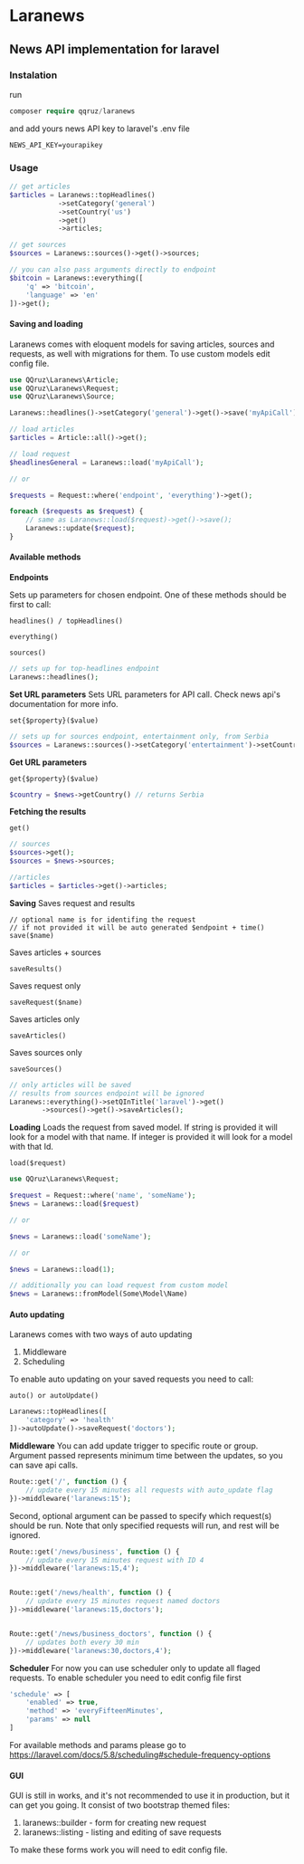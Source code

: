 # Laranews
## News API implementation for laravel

### Instalation
run
```php
composer require qqruz/laranews
```
and add yours news API key to laravel's .env file
```
NEWS_API_KEY=yourapikey
```

### Usage
```php
// get articles
$articles = Laranews::topHeadlines()
            ->setCategory('general')
            ->setCountry('us')
            ->get()
            ->articles;

// get sources
$sources = Laranews::sources()->get()->sources;

// you can also pass arguments directly to endpoint
$bitcoin = Laranews::everything([
    'q' => 'bitcoin',
    'language' => 'en'
])->get();


```

#### Saving and loading
Laranews comes with eloquent models for saving articles, sources and requests, as well with migrations for them.
To use custom models edit config file.

```php
use QQruz\Laranews\Article;
use QQruz\Laranews\Request;
use QQruz\Laranews\Source;

Laranews::headlines()->setCategory('general')->get()->save('myApiCall');

// load articles
$articles = Article::all()->get();

// load request
$headlinesGeneral = Laranews::load('myApiCall');

// or

$requests = Request::where('endpoint', 'everything')->get();

foreach ($requests as $request) {
    // same as Laranews::load($request)->get()->save();
    Laranews::update($request);
}

```

#### Available methods
**Endpoints**

Sets up parameters for chosen endpoint. One of these methods should be first to call:
```
headlines() / topHeadlines()
```
```
everything()
```
```
sources()
```
```php
// sets up for top-headlines endpoint
Laranews::headlines();
```

**Set URL parameters**
Sets URL parameters for API call. Check news api's documentation for more info.
```
set{$property}($value) 
```
```php
// sets up for sources endpoint, entertainment only, from Serbia
$sources = Laranews::sources()->setCategory('entertainment')->setCountry('rs');
```

**Get URL parameters**
```
get{$property}($value)
```
```php
$country = $news->getCountry() // returns Serbia
```

**Fetching the results**
```
get()
```
```php
// sources
$sources->get();
$sources = $news->sources;

//articles
$articles = $articles->get()->articles;
```

**Saving**
Saves request and results
```
// optional name is for identifing the request
// if not provided it will be auto generated $endpoint + time()
save($name)
```
Saves articles + sources
```
saveResults()
```
Saves request only
```
saveRequest($name)
```
Saves articles only
```
saveArticles()
```
Saves sources only
```
saveSources()
```
```php
// only articles will be saved
// results from sources endpoint will be ignored
Laranews::everything()->setQInTitle('laravel')->get()
        ->sources()->get()->saveArticles();
```

**Loading**
Loads the request from saved model.
If string is provided it will look for a model with that name.
If integer is provided it will look for a model with that Id.
```
load($request)
```
```php
use QQruz\Laranews\Request;

$request = Request::where('name', 'someName');
$news = Laranews::load($request)

// or

$news = Laranews::load('someName');

// or

$news = Laranews::load(1);

// additionally you can load request from custom model
$news = Laranews::fromModel(Some\Model\Name)
```

#### Auto updating
Laranews comes with two ways of auto updating
1. Middleware
2. Scheduling

To enable auto updating on your saved requests you need to call:
```
auto() or autoUpdate()
```
```php
Laranews::topHeadlines([
    'category' => 'health'
])->autoUpdate()->saveRequest('doctors');
```

**Middleware**
You can add update trigger to specific route or group.
Argument passed represents minimum time between the updates, so you can save api calls.
```php
Route::get('/', function () {
    // update every 15 minutes all requests with auto_update flag
})->middleware('laranews:15');
```
Second, optional argument can be passed to specify which request(s) should be run.
Note that only specified requests will run, and rest will be ignored.
```php
Route::get('/news/business', function () {
    // update every 15 minutes request with ID 4
})->middleware('laranews:15,4');


Route::get('/news/health', function () {
    // update every 15 minutes request named doctors
})->middleware('laranews:15,doctors');


Route::get('/news/business_doctors', function () {
    // updates both every 30 min
})->middleware('laranews:30,doctors,4');
``` 

**Scheduler**
For now you can use scheduler only to update all flaged requests.
To enable scheduler you need to edit config file first
```php
'schedule' => [
    'enabled' => true,
    'method' => 'everyFifteenMinutes',
    'params' => null
]
```
For available methods and params please go to https://laravel.com/docs/5.8/scheduling#schedule-frequency-options

#### GUI
GUI is still in works, and it's not recommended to use it in production, but it can get you going.
It consist of two bootstrap themed files:
1. laranews::builder - form for creating new request
2. laranews::listing - listing and editing of save requests

To make these forms work you will need to edit config file.
